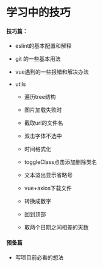 # 学习中的技巧

#### 技巧篇：

* eslint的基本配置和解释

* git 的一些基本用法

* vue遇到的一些报错和解决办法

* utils
  * 遍历tree结构
  * 图片加载失败时
  * 截取url的文件名
  * 双击字体不选中
  * 时间格式化
  * toggleClass点击添加删除类名
  * 文本溢出显示省略号

  * vue+axios下载文件
  * 转换成数字
  * 回到顶部
  * 取两个日期之间相差的天数

#### 预备篇

* 写项目前必看的想法

